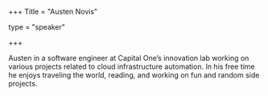 +++
Title = "Austen Novis"

type = "speaker"

+++

Austen in a software engineer at Capital One’s innovation lab working on various projects related to cloud infrastructure automation. In his free time he enjoys traveling the world, reading, and working on fun and random side projects.